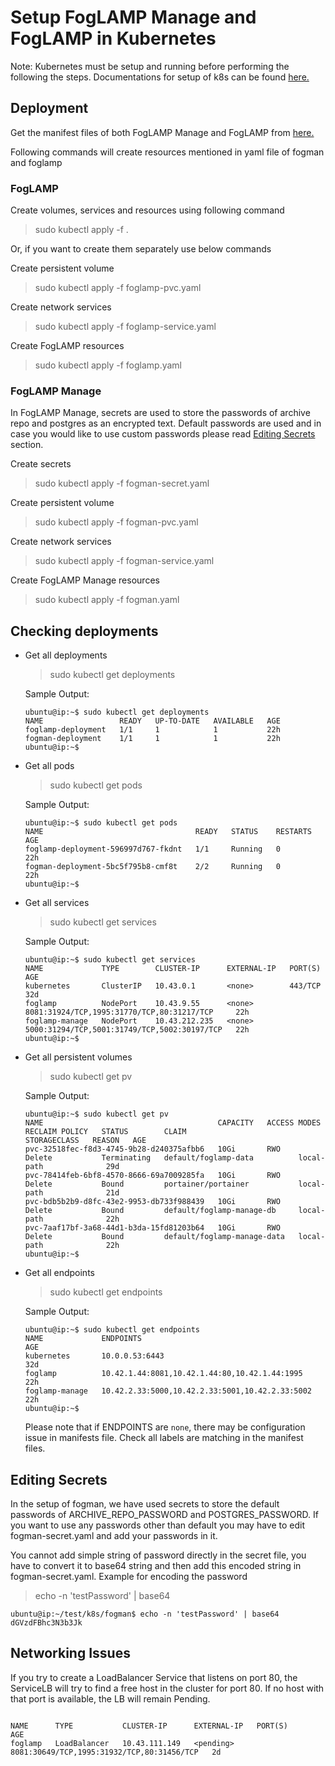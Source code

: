 # Setup FogLAMP Manage and FogLAMP in Kubernetes

Note: Kubernetes must be setup and running before performing the following the steps. Documentations for setup of k8s can be found [here.](../setup-k8s/README.md)

## Deployment

Get the manifest files of both FogLAMP Manage and FogLAMP from [here.](../../)

Following commands will create resources mentioned in yaml file of fogman and foglamp

### FogLAMP

Create volumes, services and resources using following command
> sudo kubectl apply -f .

Or, if you want to create them separately use below commands 

Create persistent volume
> sudo kubectl apply -f foglamp-pvc.yaml

Create network services
> sudo kubectl apply -f foglamp-service.yaml

Create FogLAMP resources
> sudo kubectl apply -f foglamp.yaml

### FogLAMP Manage

In FogLAMP Manage, secrets are used to store the passwords of archive repo and postgres as an encrypted text. Default passwords are used and in case you would like to use custom passwords please read [Editing Secrets](#editing-secrets) section.

Create secrets
> sudo kubectl apply -f fogman-secret.yaml

Create persistent volume
> sudo kubectl apply -f fogman-pvc.yaml

Create network services
> sudo kubectl apply -f fogman-service.yaml

Create FogLAMP Manage resources
> sudo kubectl apply -f fogman.yaml


## Checking deployments

- Get all deployments
  > sudo kubectl get deployments

    Sample Output:
    ```
    ubuntu@ip:~$ sudo kubectl get deployments
    NAME                 READY   UP-TO-DATE   AVAILABLE   AGE
    foglamp-deployment   1/1     1            1           22h
    fogman-deployment    1/1     1            1           22h
    ubuntu@ip:~$ 
    ```

- Get all pods
  > sudo kubectl get pods

    Sample Output:
    ```
    ubuntu@ip:~$ sudo kubectl get pods
    NAME                                  READY   STATUS    RESTARTS   AGE
    foglamp-deployment-596997d767-fkdnt   1/1     Running   0          22h
    fogman-deployment-5bc5f795b8-cmf8t    2/2     Running   0          22h
    ubuntu@ip:~$ 
    ```

- Get all services
  > sudo kubectl get services

    Sample Output:
    ```
    ubuntu@ip:~$ sudo kubectl get services
    NAME             TYPE        CLUSTER-IP      EXTERNAL-IP   PORT(S)                                        AGE
    kubernetes       ClusterIP   10.43.0.1       <none>        443/TCP                                        32d
    foglamp          NodePort    10.43.9.55      <none>        8081:31924/TCP,1995:31770/TCP,80:31217/TCP     22h
    foglamp-manage   NodePort    10.43.212.235   <none>        5000:31294/TCP,5001:31749/TCP,5002:30197/TCP   22h
    ubuntu@ip:~$ 
    ```

- Get all persistent volumes
  > sudo kubectl get pv

    Sample Output:
    ```
    ubuntu@ip:~$ sudo kubectl get pv
    NAME                                       CAPACITY   ACCESS MODES   RECLAIM POLICY   STATUS        CLAIM                         STORAGECLASS   REASON   AGE
    pvc-32518fec-f8d3-4745-9b28-d240375afbb6   10Gi       RWO            Delete           Terminating   default/foglamp-data          local-path              29d
    pvc-78414feb-6bf8-4570-8666-69a7009285fa   10Gi       RWO            Delete           Bound         portainer/portainer           local-path              21d
    pvc-bdb5b2b9-d8fc-43e2-9953-db733f988439   10Gi       RWO            Delete           Bound         default/foglamp-manage-db     local-path              22h
    pvc-7aaf17bf-3a68-44d1-b3da-15fd81203b64   10Gi       RWO            Delete           Bound         default/foglamp-manage-data   local-path              22h
    ubuntu@ip:~$ 
    ```

- Get all endpoints
  > sudo kubectl get endpoints

    Sample Output:
    ```
    ubuntu@ip:~$ sudo kubectl get endpoints
    NAME             ENDPOINTS                                         AGE
    kubernetes       10.0.0.53:6443                                    32d
    foglamp          10.42.1.44:8081,10.42.1.44:80,10.42.1.44:1995     22h
    foglamp-manage   10.42.2.33:5000,10.42.2.33:5001,10.42.2.33:5002   22h
    ubuntu@ip:~$ 
    ```

    Please note that if ENDPOINTS are `none`, there may be configuration issue in manifests file. Check all labels are matching in the manifest files.


## Editing Secrets

In the setup of fogman, we have used secrets to store the default passwords of ARCHIVE_REPO_PASSWORD and POSTGRES_PASSWORD. If you want to use any passwords other than default you may have to edit fogman-secret.yaml and add your passwords in it.

You cannot add simple string of password directly in the secret file, you have to convert it to base64 string and then add this encoded string in fogman-secret.yaml. Example for encoding the password

> echo -n 'testPassword' | base64

```
ubuntu@ip:~/test/k8s/fogman$ echo -n 'testPassword' | base64
dGVzdFBhc3N3b3Jk
```

## Networking Issues

If you try to create a LoadBalancer Service that listens on port 80, the ServiceLB will try to find a free host in the cluster for port 80. If no host with that port is available, the LB will remain Pending.

```

NAME      TYPE           CLUSTER-IP      EXTERNAL-IP   PORT(S)                                      AGE
foglamp   LoadBalancer   10.43.111.149   <pending>     8081:30649/TCP,1995:31932/TCP,80:31456/TCP   2d
```



